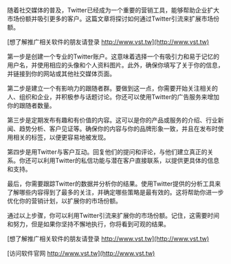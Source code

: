 随着社交媒体的普及，Twitter已经成为一个重要的营销工具，能够帮助企业扩大市场份额并吸引更多的客户。这篇文章将探讨如何通过Twitter引流来扩展市场份额。

[想了解推广相关软件的朋友请登录 http://www.vst.tw](http://www.vst.tw)

第一步是创建一个专业的Twitter账户。这意味着选择一个有吸引力和易于记忆的用户名，并使用相应的头像和个人资料图片。此外，确保你填写了关于你的信息，并链接到你的网站或其他社交媒体页面。

第二步是建立一个有影响力的跟随者群。要做到这一点，你需要开始关注相关的人、组织和企业，并积极参与话题讨论。你还可以使用Twitter的广告服务来增加你的跟随者数量。

第三步是定期发布有趣和有价值的内容。这可以是你的产品或服务的介绍、行业新闻、趋势分析、客户见证等。确保你的内容与你的品牌形象一致，并且在发布时使用相关的标签，以便更容易地被发现。

第四步是用Twitter与客户互动。回复他们的提问和评论，与他们建立真正的关系。你还可以利用Twitter的私信功能与潜在客户直接联系，以提供更具体的信息和支持。

最后，你需要跟踪Twitter的数据并分析你的结果。使用Twitter提供的分析工具来了解哪些内容得到了最多的关注，并确定哪些策略是最有效的。这将帮助你进一步优化你的营销计划，以扩展你的市场份额。

通过以上步骤，你可以利用Twitter引流来扩展你的市场份额。记住，这需要时间和努力，但是如果你坚持不懈地执行，你将看到可观的结果。

[想了解推广相关软件的朋友请登录 http://www.vst.tw](http://www.vst.tw)


[访问软件官网 http://www.vst.tw](http://www.vst.tw)
